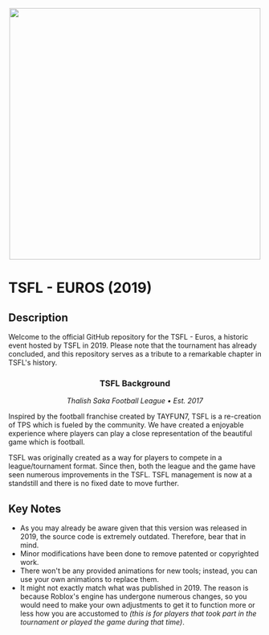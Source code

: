 <p align="center">
  <img width="500" height="500" src="https://github.com/thaalish/tsfl-euros/assets/85063798/b7baa87d-08a2-4565-8d25-364ba82c75b4">
</p>


# TSFL - EUROS (2019)

## Description
Welcome to the official GitHub repository for the TSFL - Euros, a historic event hosted by TSFL in 2019. Please note that the tournament has already concluded, and this repository serves as a tribute to a remarkable chapter in TSFL's history.

<h3 align="center">TSFL Background</h3>
<p align="center"><em>Thalish Saka Football League • Est. 2017</em></p>

Inspired by the football franchise created by TAYFUN7, TSFL is a re-creation of TPS which is fueled by the community. We have created a enjoyable experience where players can play a close representation of the beautiful game which is football. 

TSFL was originally created as a way for players to compete in a league/tournament format. Since then, both the league and the game have seen numerous improvements in the TSFL. TSFL management is now at a standstill and there is no fixed date to move further.

## Key Notes
- As you may already be aware given that this version was released in 2019, the source code is extremely outdated. Therefore, bear that in mind.
- Minor modifications have been done to remove patented or copyrighted work.
- There won't be any provided animations for new tools; instead, you can use your own animations to replace them.
- It might not exactly match what was published in 2019. The reason is because Roblox's engine has undergone numerous changes, so you would need to make your own adjustments to get it to function more or less how you are accustomed to *(this is for players that took part in the tournament or played the game during that time)*.

